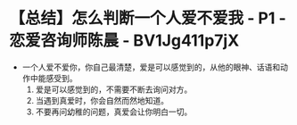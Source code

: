 # 【总结】怎么判断一个人爱不爱我 - P1 - 恋爱咨询师陈晨 - BV1Jg411p7jX

-   一个人爱不爱你，你自己最清楚，爱是可以感觉到的，从他的眼神、话语和动作中能感受到。
    1.  爱是可以感觉到的，不需要不断去询问对方。
    2.  当遇到真爱时，你会自然而然地知道。
    3.  不要再问幼稚的问题，真爱会让你明白一切。